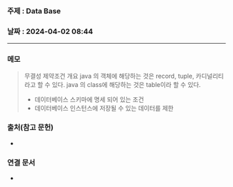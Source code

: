 ### 주제 : Data Base

### 날짜 : 2024-04-02 08:44
----
### 메모
> 무결성 제약조건 개요
> java 의 객체에 해당하는 것은 record, tuple, 카디널리티 라고 할 수 있다.
> java 의 class에 해당하는 것은 table이라 할 수 있다.
> 	- 데이터베이스 스키마에 명세 되어 있는 조건
> 	- 데이터베이스 인스턴스에 저장될 수 있는 데이터를 제한

### 출처(참고 문헌)
-

### 연결 문서
-
